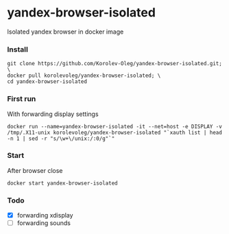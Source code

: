 # yandex-browser-isolated
Isolated yandex browser in docker image
### Install
```shell
git clone https://github.com/Korolev-Oleg/yandex-browser-isolated.git; \
docker pull korolevoleg/yandex-browser-isolated; \
cd yandex-browser-isolated
```

### First run
With forwarding display settings
``` shell 
docker run --name=yandex-browser-isolated -it --net=host -e DISPLAY -v /tmp/.X11-unix korolevoleg/yandex-browser-isolated "`xauth list | head -n 1 | sed -r "s/\w+\/unix:/:0/g"`"
```

### Start
After browser close
```shell
docker start yandex-browser-isolated
```

### Todo
- [X] forwarding xdisplay
- [ ] forwarding sounds
